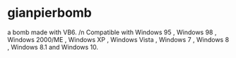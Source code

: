 # gianpierbomb
a bomb made with VB6. /n
Compatible with Windows 95 , Windows 98 , Windows 2000/ME , Windows XP , Windows Vista , Windows 7 , Windows 8 , Windows 8.1 and Windows 10.
